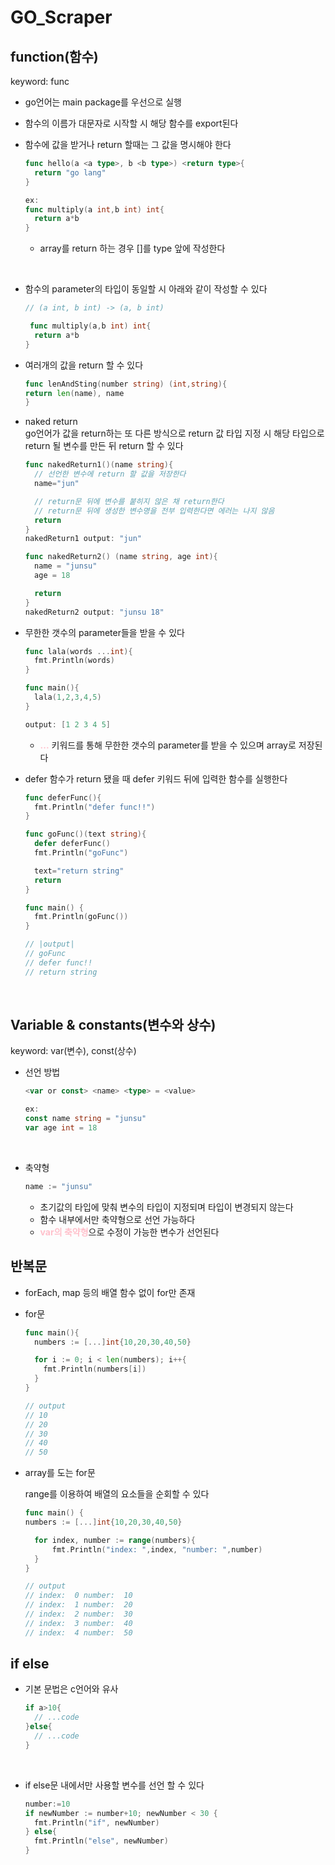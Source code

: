 # GO_Scraper

## function(함수)

keyword: func

- go언어는 main package를 우선으로 실행

- 함수의 이름가 대문자로 시작할 시 해당 함수를 export된다

- 함수에 값을 받거나 return 할때는 그 값을 명시해야 한다

  ```go
  func hello(a <a type>, b <b type>) <return type>{
    return "go lang"
  }

  ex:
  func multiply(a int,b int) int{
  	return a*b
  }
  ```

  - array를 return 하는 경우 []를 type 앞에 작성한다

    <br>

- 함수의 parameter의 타입이 동일할 시 아래와 같이 작성할 수 있다

  ```go
  // (a int, b int) -> (a, b int)

   func multiply(a,b int) int{
  	return a*b
  }
  ```

- 여러개의 값을 return 할 수 있다

  ```go
  func lenAndSting(number string) (int,string){
  return len(name), name
  }
  ```

- naked return<br>
  go언어가 값을 return하는 또 다른 방식으로 return 값 타입 지정 시 해당 타입으로 return 될 변수를 만든 뒤 return 할 수 있다

  ```go
  func nakedReturn1()(name string){
    // 선언한 변수에 return 할 값을 저장한다
    name="jun"

    // return문 뒤에 변수를 붙히지 않은 채 return한다
    // return문 뒤에 생성한 변수명을 전부 입력한다면 에러는 나지 않음
    return
  }
  nakedReturn1 output: "jun"

  func nakedReturn2() (name string, age int){
    name = "junsu"
    age = 18

    return
  }
  nakedReturn2 output: "junsu 18"
  ```

- 무한한 갯수의 parameter들을 받을 수 있다

  ```go
  func lala(words ...int){
    fmt.Println(words)
  }

  func main(){
    lala(1,2,3,4,5)
  }

  output: [1 2 3 4 5]
  ```

  - <b style="color: pink">...</b> 키워드를 통해 무한한 갯수의 parameter를 받을 수 있으며 array로 저장된다

- defer
  함수가 return 됐을 때 defer 키워드 뒤에 입력한 함수를 실행한다

  ```go
  func deferFunc(){
    fmt.Println("defer func!!")
  }

  func goFunc()(text string){
    defer deferFunc()
    fmt.Println("goFunc")

    text="return string"
    return
  }

  func main() {
    fmt.Println(goFunc())
  }

  // |output|
  // goFunc
  // defer func!!
  // return string
  ```

<br>

## Variable & constants(변수와 상수)

keyword: var(변수), const(상수)

- 선언 방법

  ```go
  <var or const> <name> <type> = <value>

  ex:
  const name string = "junsu"
  var age int = 18
  ```

  <br>

- 축약형
  ```go
  name := "junsu"
  ```
  - 초기값의 타입에 맞춰 변수의 타입이 지정되며 타입이 변경되지 않는다
  - 함수 내부에서만 축약형으로 선언 가능하다
  - <b style="color:pink">var의 축약형</b>으로 수정이 가능한 변수가 선언된다

## 반복문

- forEach, map 등의 배열 함수 없이 for만 존재
- for문

  ```go
  func main(){
    numbers := [...]int{10,20,30,40,50}

    for i := 0; i < len(numbers); i++{
      fmt.Println(numbers[i])
    }
  }

  // output
  // 10
  // 20
  // 30
  // 40
  // 50
  ```

- array를 도는 for문

  range를 이용하여 배열의 요소들을 순회할 수 있다

  ```go
  func main() {
  numbers := [...]int{10,20,30,40,50}

  	for index, number := range(numbers){
  		fmt.Println("index: ",index, "number: ",number)
  	}
  }

  // output
  // index:  0 number:  10
  // index:  1 number:  20
  // index:  2 number:  30
  // index:  3 number:  40
  // index:  4 number:  50
  ```

## if else

- 기본 문법은 c언어와 유사

  ```go
  if a>10{
    // ...code
  }else{
    // ...code
  }
  ```

<br>

- if else문 내에서만 사용할 변수를 선언 할 수 있다

  ```go
  number:=10
  if newNumber := number+10; newNumber < 30 {
    fmt.Println("if", newNumber)
  } else{
    fmt.Println("else", newNumber)
  }
  ```
